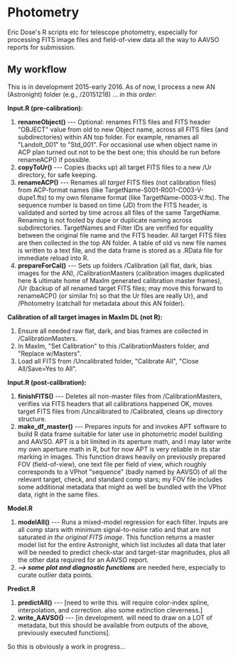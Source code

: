 # Photometry
Eric Dose's R scripts etc for telescope photometry, especially for processing FITS image files and field-of-view data all the way to AAVSO reports for submission.

## My workflow
This is in development 2015-early 2016. As of now, I process a new AN (Astronight) folder (e.g., /20151218) ... *in this order*:

**Input.R (pre-calibration):**

 1. **renameObject()** --- Optional: renames FITS files and FITS header "OBJECT" value from old to new Object name, across all FITS files (and subdirectories) within AN top folder. For example, renames all "Landolt_001" to "Std_001". For occasional use when object name in ACP plan turned out not to be the best one; this  should be run before renameACP() if possible.
 1. **copyToUr()** --- Copies (backs up) all target FITS files to a new /Ur directory, for safe keeping.
 1. **renameACP()**  ---  Renames all _target_ FITS files (not calibration files) from ACP-format names (like TargetName-S001-R001-C003-V-dupe1.fts) to my own filename format (like TargetName-0003-V.fts). The sequence number is based on time (JD) from the FITS header, is validated and sorted by time across all files of the same TargetName. Renaming is not fooled by dupe or duplicate naming across subdirectories. TargetNames and Filter IDs are verified for equality between the original file name and the FITS header. All target FITS files are then collected in the top AN folder. A table of old vs new file names is written to a text file, and the data frame is stored as a .RData file for immediate reload into R.
 1. **prepareForCal()**  ---  Sets up folders /Calibration (all flat, dark, bias images for the AN), /CalibrationMasters (calibration images duplicated here & ultimate home of MaxIm generated calibration master frames), /Ur (backup of all renamed target FITS files; may move this forward to renameACP() (or similar fn) so that the Ur files are really Ur), and /Photometry (catchall for metadata about this AN folder).

**Calibration of all target images in MaxIm DL (not R):**

 1. Ensure all needed raw flat, dark, and bias frames are collected in /CalibrationMasters.
 1. In MaxIm, "Set Calibration" to this /CalibrationMasters folder, and "Replace w/Masters".
 1. Load all FITS from /Uncalibrated folder, "Calibrate All", "Close All/Save=Yes to All".

**Input.R (post-calibration):**

 1. **finishFITS()**  ---  Deletes all non-master files from /CalibrationMasters, verifies via FITS headers that all calibrations happened OK, moves target FITS files from /Uncalibrated to /Calibrated, cleans up directory structure.
 1. **make_df_master()**  ---  Prepares inputs for and invokes APT software to build R data frame suitable for later use in photometric model building and AAVSO. APT is a bit limited in its aperture math, and I may later write my own aperture math in R, but for now APT is very reliable in its star marking in images. This function draws heavily on previously prepared FOV (field-of-view), one text file per field of view, which roughly corresponds to a VPhot "sequence" (badly named by AAVSO) of all the relevant target, check, and standard comp stars; my FOV file includes some additional metadata that might as well be bundled with the VPhot data, right in the same files.

**Model.R**

 1. **modelAll()**  ---  Runs a mixed-model regression for each filter. Inputs are all comp stars with minimum signal-to-noise ratio and that are not saturated *in the original FITS image*. This function returns a master model list for the entire Astronight, which list includes all data that later will be needed to predict check-star and target-star magnitudes, plus all the other data required for an AAVSO report. 
 1. ***--> some plot and diagnostic functions*** are needed here, especially to curate outlier data points.

**Predict.R**

 1. **predictAll()**  ---  [need to write this. will require color-index spline, interpolation, and correction. also some extinction cleverness.]
 1. **write_AAVSO()**  ---  [in development. will need to draw on a LOT of metadata, but this should be available from outputs of the above, previously executed functions].

So this is obviously a work in progress...
